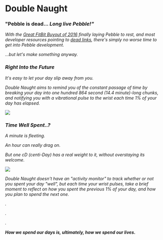 # Double Naught
<h3> "Pebble is dead... <i>Long live Pebble!" </h3> <i>

With the <a href="https://www.wired.com/2016/12/the-inside-story-behind-pebbles-demise/">Great FitBit Buyout of 2016</a> finally laying Pebble to rest, and most developer resources pointing to <a href="http://developer.pebble.com/tutorials/">dead links</a>, there's simply no worse time to get into Pebble development.

...but let's make something anyway.

<h3>Right Into the Future</h3>
It's easy to let your day slip away from you.

Double Naught aims to remind you of the constant passage of time by breaking your day into one hundred 864 second (14.4 minute)-long chunks, and notifying you with a vibrational pulse to the wrist each time 1% of your day has elapsed.

<img src="onwrist.png"></img>

<h3>Time Well Spent..?</h3>

A minute is fleeting.

An hour can really drag on.

But one cD (centi-Day) has a real weight to it, without overstaying its welcome.

<img src="res/watchfrontemu.png"></img>

Double Naught doesn't have an "activity monitor" to track whether or not you spent your day "well", but each time your wrist pulses, take a brief moment to reflect on how you spent the previous 1% of your day, and how you plan to spend the next one.

.

.

.

<b><i>How we spend our days is, ultimately, how we spend our lives.<b></i>
